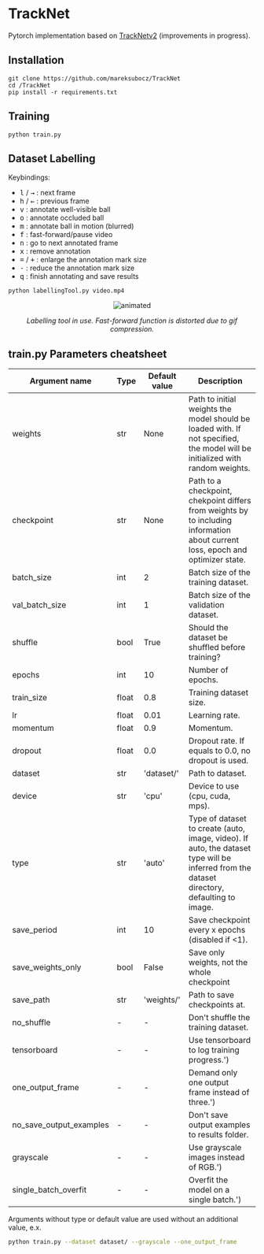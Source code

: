 # TrackNet
Pytorch implementation based on [TrackNetv2](https://nol.cs.nctu.edu.tw:234/open-source/TrackNetv2) (improvements in progress).

## Installation
```
git clone https://github.com/mareksubocz/TrackNet
cd /TrackNet
pip install -r requirements.txt
```

## Training
```
python train.py
```

## Dataset Labelling

Keybindings:
- <kbd>l</kbd> / <kbd>→</kbd>  : next frame
- <kbd>h</kbd> / <kbd>←</kbd>  : previous frame
- <kbd>v</kbd>    : annotate well-visible ball
- <kbd>o</kbd>    : annotate occluded ball
- <kbd>m</kbd>    : annotate ball in motion (blurred)
- <kbd>f</kbd>    : fast-forward/pause video
- <kbd>n</kbd>    : go to next annotated frame
- <kbd>x</kbd>    : remove annotation
- <kbd>=</kbd> / <kbd>+</kbd>  : enlarge the annotation mark size
- <kbd>-</kbd>    : reduce the annotation mark size
- <kbd>q</kbd>    : finish annotating and save results

```
python labellingTool.py video.mp4
```

<p align="center">
  <img src="labelling_tool_demo.gif" alt="animated" />
</p>
<p align="center">
  <em>Labelling tool in use. Fast-forward function is distorted due to gif compression.</em>
</p>

## train.py Parameters cheatsheet
| Argument name      | Type  | Default value | Description |
|--------------------|-------|---------------|-------------|
|weights                |str    |None           |Path to initial weights the model should be loaded with. If not specified, the model will be initialized with random weights.|
|checkpoint             |str    |None           |Path to a checkpoint, chekpoint differs from weights by to including information about current loss, epoch and optimizer state.|
|batch_size             |int    |2              |Batch size of the training dataset.|
|val_batch_size         |int    |1              |Batch size of the validation dataset.|
|shuffle                |bool   |True           |Should the dataset be shuffled before training?|
|epochs                 |int    |10             |Number of epochs.|
|train_size             |float  |0.8            |Training dataset size.|
|lr                     |float  |0.01           |Learning rate.|
|momentum               |float  |0.9            |Momentum.|
|dropout                |float  |0.0            |Dropout rate. If equals to 0.0, no dropout is used.|
|dataset                |str    |'dataset/'     |Path to dataset.|
|device                 |str    |'cpu'          |Device to use (cpu, cuda, mps).|
|type                   |str    |'auto'         |Type of dataset to create (auto, image, video). If auto, the dataset type will be inferred from the dataset directory, defaulting to image.|
|save_period            |int    |10             |Save checkpoint every x epochs (disabled if <1).|
|save_weights_only      |bool   |False          |Save only weights, not the whole checkpoint|
|save_path              |str    |'weights/'     |Path to save checkpoints at.|
|no_shuffle             | -     | -             |Don't shuffle the training dataset.|
|tensorboard            | -     | -             |Use tensorboard to log training progress.')|
|one_output_frame       | -     | -             |Demand only one output frame instead of three.')|
|no_save_output_examples| -     | -             |Don't save output examples to results folder.|
|grayscale              | -     | -             |Use grayscale images instead of RGB.')|
|single_batch_overfit   | -     | -             |Overfit the model on a single batch.')|

Arguments without type or default value are used without an additional value, e.x.
``` bash
python train.py --dataset dataset/ --grayscale --one_output_frame
```

